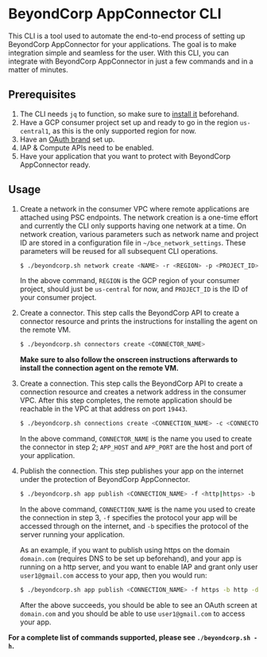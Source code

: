 # BeyondCorp AppConnector CLI

This CLI is a tool used to automate the end-to-end process of setting up
BeyondCorp AppConnector for your applications. The goal is to make integration
simple and seamless for the user. With this CLI, you can integrate with
BeyondCorp AppConnector in just a few commands and in a matter of minutes.

## Prerequisites

1.  The CLI needs `jq` to function, so make sure to
    [install it](https://stedolan.github.io/jq/) beforehand.
2.  Have a GCP consumer project set up and ready to go in the region
    `us-central1`, as this is the only supported region for now.
3.  Have an
    [OAuth brand](https://cloud.google.com/iap/docs/programmatic-oauth-clients)
    set up.
4.  IAP & Compute APIs need to be enabled.
5.  Have your application that you want to protect with BeyondCorp AppConnector
    ready.

## Usage

1.  Create a network in the consumer VPC where remote applications are attached
    using PSC endpoints. The network creation is a one-time effort and currently
    the CLI only supports having one network at a time. On network creation,
    various parameters such as network name and project ID are stored in a
    configuration file in `~/bce_network_settings`. These parameters will be
    reused for all subsequent CLI operations.

    ```sh
    $ ./beyondcorp.sh network create <NAME> -r <REGION> -p <PROJECT_ID>
    ```

    In the above command, `REGION` is the GCP region of your consumer project,
    should just be `us-central` for now, and `PROJECT_ID` is the ID of your
    consumer project.

2.  Create a connector. This step calls the BeyondCorp API to create a connector
    resource and prints the instructions for installing the agent on the remote
    VM.

    ```sh
    $ ./beyondcorp.sh connectors create <CONNECTOR_NAME>
    ```

    **Make sure to also follow the onscreen instructions afterwards to install
    the connection agent on the remote VM.**

3.  Create a connection. This step calls the BeyondCorp API to create a
    connection resource and creates a network address in the consumer VPC. After
    this step completes, the remote application should be reachable in the VPC
    at that address on port `19443`.

    ```sh
    $ ./beyondcorp.sh connections create <CONNECTION_NAME> -c <CONNECTOR_NAME> -h <APP_HOST> -p <APP_PORT>
    ```

    In the above command, `CONNECTOR_NAME` is the name you used to create the
    connector in step 2; `APP_HOST` and `APP_PORT` are the host and port of your
    application.

4.  Publish the connection. This step publishes your app on the internet under
    the protection of BeyondCorp AppConnector.

    ```sh
    $ ./beyondcorp.sh app publish <CONNECTION_NAME> -f <http|https> -b <http|https> [optional_flags]
    ```

    In the above command, `CONNECTION_NAME` is the name you used to create the
    connection in step 3, `-f` specifies the protocol your app will be accessed
    through on the internet, and `-b` specifies the protocol of the server
    running your application. 
    
    As an example, if you want to
    publish using https on the domain `domain.com` (requires DNS to be set up
    beforehand), and your app is running on a http server, and you want to
    enable IAP and grant only user `user1@gmail.com` access to your app, then
    you would run:

    ```sh
    $ ./beyondcorp.sh app publish <CONNECTION_NAME> -f https -b http -d domain.com -e -u user1@gmail.com
    ```

    After the above succeeds, you should be able to see an OAuth screen at
    `domain.com` and you should be able to use `user1@gmail.com` to access your
    app.

**For a complete list of commands supported, please see `./beyondcorp.sh -h`.**
